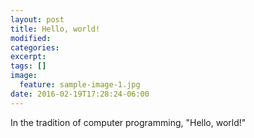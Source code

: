 ```yaml
---
layout: post
title: Hello, world!
modified:
categories: 
excerpt:
tags: []
image:
  feature: sample-image-1.jpg
date: 2016-02-19T17:28:24-06:00
---
```


In the tradition of computer programming, "Hello, world!"
